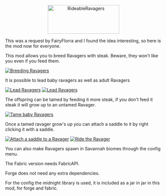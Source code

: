 <div style="text-align: center;"><img src="https://cdn.discordapp.com/attachments/1161724802810265612/1167827096031199232/Logo-Text.png?ex=654f8abc&is=653d15bc&hm=641934cf874726c3241a5c5167d9e0d7046a6003aae9e1392ae95827264025dd&" width="230" height="92" alt="RideableRavagers" title ="RideableRavagers"></div>

This was a request by FairyFlorra and I found the idea interesting, so here is the mod now for everyone.

This mod allows you to breed Ravagers with steak. Beware, they won't like you even if you feed them.

[![Breeding Ravagers](https://img.youtube.com/vi/s_N3ovGf13g/hqdefault.jpg)](https://youtu.be/s_N3ovGf13g)

It is possible to lead baby ravagers as well as adult Ravagers

[![Lead Ravagers](https://img.youtube.com/vi/xCn2bmItGTM/hqdefault.jpg)](https://youtu.be/xCn2bmItGTM)
[![Lead Ravagers](https://img.youtube.com/vi/F0EBSs5-XtA/hqdefault.jpg)](https://youtu.be/F0EBSs5-XtA)


The offspring can be tamed by feeding it more steak, if you don't feed it steak it will grow up to an untamed Ravager.

[![Tame baby Ravagers](https://img.youtube.com/vi/PfsTMrZRkEk/hqdefault.jpg)](https://youtu.be/PfsTMrZRkEk)

Once a tamed ravager grow's up you can attach a saddle to it by right clicking it with a saddle.

[![Attach a saddle to a Ravager](https://img.youtube.com/vi/EbkobrlroGE/hqdefault.jpg)](https://youtu.be/EbkobrlroGE)
[![Ride the Ravager](https://img.youtube.com/vi/vXAqpKguH_A/hqdefault.jpg)](https://youtu.be/vXAqpKguH_A)


You can also make Ravagers spawn in Savannah biomes through the config menu.


The Fabric version needs FabricAPI.

Forge does not need any extra dependencies.

For the config the midnight library is used, it is included as a jar in jar in this mod, for forge and fabric.